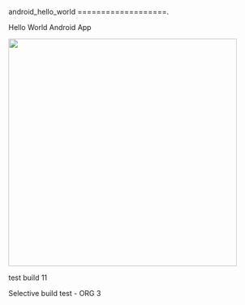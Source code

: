 android_hello_world
===================. 

Hello World Android App

<img src="http://i.imgur.com/dio0DXF.png" width="450" />

test build 11

Selective build test - ORG 3

 
